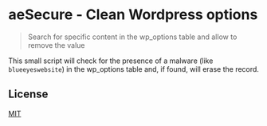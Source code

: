 # aeSecure - Clean Wordpress options

> Search for specific content in the wp_options table and allow to remove the value

This small script will check for the presence of a malware (like `blueeyeswebsite`) in the wp_options table and, if found, will erase the record.

## License

[MIT](LICENSE)
